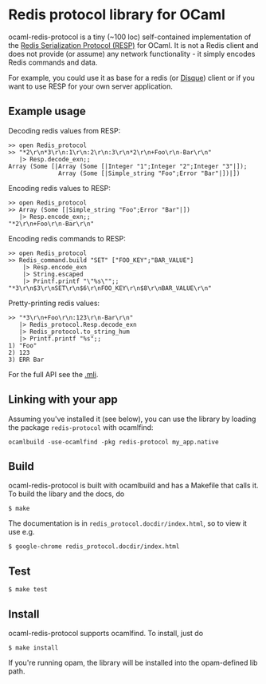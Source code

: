 # Redis protocol library for OCaml

ocaml-redis-protocol is a tiny (~100 loc) self-contained implementation of the [Redis Serialization Protocol (RESP)](http://redis.io/topics/protocol) for OCaml. It is not a Redis client and does not provide (or assume) any network functionality - it simply encodes Redis commands and data.

For example, you could use it as base for a redis (or [Disque](https://github.com/antirez/disque)) client or if you want to use RESP for your own server application.

## Example usage

Decoding redis values from RESP:

    >> open Redis_protocol
    >> "*2\r\n*3\r\n:1\r\n:2\r\n:3\r\n*2\r\n+Foo\r\n-Bar\r\n"
       |> Resp.decode_exn;;
    Array (Some [|Array (Some [|Integer "1";Integer "2";Integer "3"|]);
                  Array (Some [|Simple_string "Foo";Error "Bar"|])|])

Encoding redis values to RESP:

    >> open Redis_protocol
    >> Array (Some [|Simple_string "Foo";Error "Bar"|])
       |> Resp.encode_exn;;
    "*2\r\n+Foo\r\n-Bar\r\n"

Encoding redis commands to RESP:

    >> open Redis_protocol
    >> Redis_command.build "SET" ["FOO_KEY";"BAR_VALUE"]
        |> Resp.encode_exn
        |> String.escaped
        |> Printf.printf "\"%s\"";;
    "*3\r\n$3\r\nSET\r\n$6\r\nFOO_KEY\r\n$8\r\nBAR_VALUE\r\n"

Pretty-printing redis values:

    >> "*3\r\n+Foo\r\n:123\r\n-Bar\r\n"
       |> Redis_protocol.Resp.decode_exn
       |> Redis_protocol.to_string_hum
       |> Printf.printf "%s";;
    1) "Foo"
    2) 123
    3) ERR Bar

For the full API see the [.mli](https://github.com/sgreben/ocaml-redis-protocol/blob/master/src/redis_protocol.mli).

## Linking with your app

Assuming you've installed it (see below), you can use the library by loading the package `redis-protocol` with ocamlfind:

    ocamlbuild -use-ocamlfind -pkg redis-protocol my_app.native


## Build

ocaml-redis-protocol is built with ocamlbuild and has a Makefile that calls it. To build the libary and the docs, do

    $ make

The documentation is in `redis_protocol.docdir/index.html`, so to view it use e.g.

    $ google-chrome redis_protocol.docdir/index.html

## Test

    $ make test

## Install

ocaml-redis-protocol supports ocamlfind. To install, just do

    $ make install

If you're running opam, the library will be installed into the opam-defined lib path.
